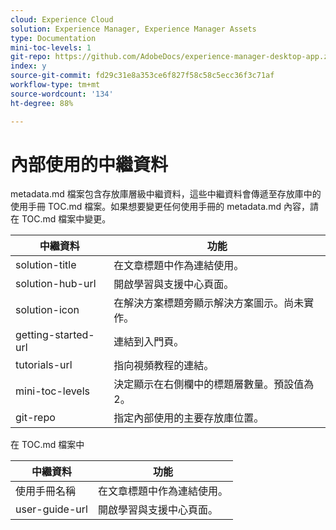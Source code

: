 ```yaml
---
cloud: Experience Cloud
solution: Experience Manager, Experience Manager Assets
type: Documentation
mini-toc-levels: 1
git-repo: https://github.com/AdobeDocs/experience-manager-desktop-app.zh-Hant
index: y
source-git-commit: fd29c31e8a353ce6f827f58c58c5ecc36f3c71af
workflow-type: tm+mt
source-wordcount: '134'
ht-degree: 88%

---
```



# 內部使用的中繼資料

metadata.md 檔案包含存放庫層級中繼資料，這些中繼資料會傳遞至存放庫中的使用手冊 TOC.md 檔案。如果想要變更任何使用手冊的 metadata.md 內容，請在 TOC.md 檔案中變更。

| 中繼資料 | 功能 |
|--- |--- |
| solution-title | 在文章標題中作為連結使用。 |
| solution-hub-url | 開啟學習與支援中心頁面。 |
| solution-icon | 在解決方案標題旁顯示解決方案圖示。尚未實作。 |
| getting-started-url | 連結到入門頁。 |
| tutorials-url | 指向視頻教程的連結。 |
| mini-toc-levels | 決定顯示在右側欄中的標題層數量。預設值為 2。 |
| git-repo | 指定內部使用的主要存放庫位置。 |

在 TOC.md 檔案中

| 中繼資料 | 功能 |
|--- |--- |
| 使用手冊名稱 | 在文章標題中作為連結使用。 |
| user-guide-url | 開啟學習與支援中心頁面。 |
